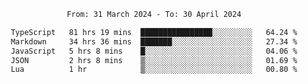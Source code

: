 <div align="center">
<p style="text-align: center;">
<!--START_SECTION:waka-->

```txt
From: 31 March 2024 - To: 30 April 2024

TypeScript   81 hrs 19 mins  ████████████████░░░░░░░░░   64.24 %
Markdown     34 hrs 36 mins  ███████░░░░░░░░░░░░░░░░░░   27.34 %
JavaScript   5 hrs 8 mins    █░░░░░░░░░░░░░░░░░░░░░░░░   04.06 %
JSON         2 hrs 8 mins    ▒░░░░░░░░░░░░░░░░░░░░░░░░   01.69 %
Lua          1 hr            ▒░░░░░░░░░░░░░░░░░░░░░░░░   00.80 %
```

<!--END_SECTION:waka-->
</p>
</div>
